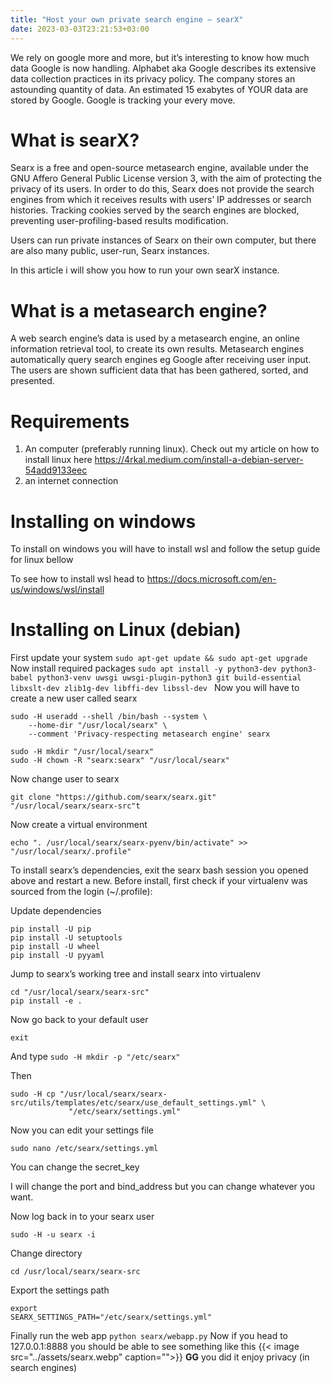 ```yaml
---
title: "Host your own private search engine — searX"
date: 2023-03-03T23:21:53+03:00
---
```

We rely on google more and more, but it’s interesting to know how much data Google is now handling. Alphabet aka Google describes its extensive data collection practices in its privacy policy. The company stores an astounding quantity of data. An estimated 15 exabytes of YOUR data are stored by Google. Google is tracking your every move.

# What is searX?
Searx is a free and open-source metasearch engine, available under the GNU Affero General Public License version 3, with the aim of protecting the privacy of its users. In order to do this, Searx does not provide the search engines from which it receives results with users’ IP addresses or search histories. Tracking cookies served by the search engines are blocked, preventing user-profiling-based results modification.

Users can run private instances of Searx on their own computer, but there are also many public, user-run, Searx instances.

In this article i will show you how to run your own searX instance.

# What is a metasearch engine?
A web search engine’s data is used by a metasearch engine, an online information retrieval tool, to create its own results. Metasearch engines automatically query search engines eg Google after receiving user input. The users are shown sufficient data that has been gathered, sorted, and presented.

# Requirements
1. An computer (preferably running linux). Check out my article on how to install linux here https://4rkal.medium.com/install-a-debian-server-54add9133eec
2. an internet connection
# Installing on windows
To install on windows you will have to install wsl and follow the setup guide for linux bellow

To see how to install wsl head to https://docs.microsoft.com/en-us/windows/wsl/install

# Installing on Linux (debian)
First update your system
`sudo apt-get update && sudo apt-get upgrade`
Now install required packages
`sudo apt install -y python3-dev python3-babel python3-venv uwsgi uwsgi-plugin-python3 git build-essential libxslt-dev zlib1g-dev libffi-dev libssl-dev `
Now you will have to create a new user called searx
```
sudo -H useradd --shell /bin/bash --system \
    --home-dir "/usr/local/searx" \
    --comment 'Privacy-respecting metasearch engine' searx

sudo -H mkdir "/usr/local/searx"
sudo -H chown -R "searx:searx" "/usr/local/searx"
```
Now change user to searx

`git clone "https://github.com/searx/searx.git" "/usr/local/searx/searx-src"t`

Now create a virtual environment

`echo ". /usr/local/searx/searx-pyenv/bin/activate" >>  "/usr/local/searx/.profile"`

To install searx’s dependencies, exit the searx bash session you opened above and restart a new. Before install, first check if your virtualenv was sourced from the login (~/.profile):

Update dependencies

```
pip install -U pip
pip install -U setuptools
pip install -U wheel
pip install -U pyyaml
```
Jump to searx’s working tree and install searx into virtualenv

```
cd "/usr/local/searx/searx-src"
pip install -e .
```
Now go back to your default user

`exit`

And type
`sudo -H mkdir -p "/etc/searx"`

Then

```
sudo -H cp "/usr/local/searx/searx-src/utils/templates/etc/searx/use_default_settings.yml" \
             "/etc/searx/settings.yml"
```

Now you can edit your settings file

`sudo nano /etc/searx/settings.yml`

You can change the secret_key

I will change the port and bind_address but you can change whatever you want.

Now log back in to your searx user

`sudo -H -u searx -i`

Change directory

`cd /usr/local/searx/searx-src`

Export the settings path

```
export 
SEARX_SETTINGS_PATH="/etc/searx/settings.yml"
```
Finally run the web app
`python searx/webapp.py`
Now if you head to 127.0.0.1:8888 you should be able to see something like this
{{< image src="../assets/searx.webp" caption="">}}
**GG** you did it enjoy privacy (in search engines)

